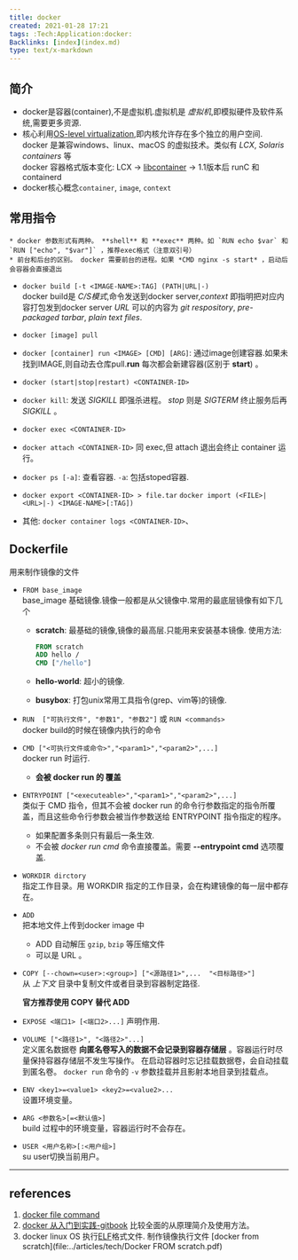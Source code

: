 ```yaml
---
title: docker
created: 2021-01-28 17:21
tags: :Tech:Application:docker:
Backlinks: [index](index.md)
type: text/x-markdown
---
```


## 简介

* docker是容器(container),不是虚拟机.虚拟机是 *虚拟机*,即模拟硬件及软件系统,需要更多资源.
* 核心利用[OS-level virtualization](https://en.wikipedia.org/wiki/OS-level_virtualization),即内核允许存在多个独立的用户空间.
  docker 是兼容windows、linux、macOS 的虚拟技术。类似有 *LCX*, *Solaris containers* 等  
  docker 容器格式版本变化: LCX -> [libcontainer](https://github.com/docker/libcontainer) ->   1.1版本后 runC 和 containerd
* docker核心概念`container`, `image`, `context`

## 常用指令
 	* docker 参数形式有两种。 **shell** 和 **exec** 两种。如 `RUN echo $var` 和 `RUN ["echo", "$var"]` ，推荐exec格式（注意双引号）
    * 前台和后台的区别。 docker 需要前台的进程。如果 *CMD nginx -s start* ，启动后会容器会直接退出

* `docker build [-t <IMAGE-NAME>:TAG] (PATH|URL|-)`  
  docker build是 *C/S模式*,命令发送到docker server,*context* 即指明把对应内容打包发到docker server
  *URL* 可以的内容为 *git respository*, *pre-packaged tarbar*, *plain text files*.

* `docker [image] pull `

* `docker [container] run <IMAGE> [CMD] [ARG]`: 通过image创建容器.如果未找到IMAGE,则自动去仓库pull.**run** 每次都会新建容器(区别于 **start**) 。

* `docker (start|stop|restart) <CONTAINER-ID>`

* `docker kill`: 发送 *SIGKILL* 即强杀进程。 *stop* 则是 *SIGTERM* 终止服务后再 *SIGKILL* 。

* `docker exec <CONTAINER-ID>`

* `docker attach <CONTAINER-ID>` 同 exec,但 attach 退出会终止 container 运行。

* `docker ps [-a]`: 查看容器. `-a`: 包括stoped容器.

* `docker export <CONTAINER-ID> > file.tar` `docker import (<FILE>|<URL>|-) <IMAGE-NAME>[:TAG])`

* 其他: `docker container logs <CONTAINER-ID>`、

## Dockerfile

用来制作镜像的文件

* `FROM base_image`  
  base_image 基础镜像.镜像一般都是从父镜像中.常用的最底层镜像有如下几个
  
  * **scratch**: 最基础的镜像,镜像的最高层.只能用来安装基本镜像.
    使用方法:
    
    ```dockerfile
    FROM scratch
    ADD hello /
    CMD ["/hello"]
    ```
  
  * **hello-world**: 超小的镜像.
  
  * **busybox**: 打包unix常用工具指令(grep、vim等)的镜像.

* `RUN  ["可执行文件", "参数1", "参数2"]` 或 `RUN <commands>`  
  docker build的时候在镜像内执行的命令

* `CMD ["<可执行文件或命令>","<param1>","<param2>",...]`  
  docker run 时运行.
  
  * **会被 docker run <Commands> 的 <Commands> 覆盖**

* `ENTRYPOINT ["<executeable>","<param1>","<param2>",...]`  
  类似于 CMD 指令，但其不会被 docker run 的命令行参数指定的指令所覆盖，而且这些命令行参数会被当作参数送给 ENTRYPOINT 指令指定的程序。
  
  * 如果配置多条则只有最后一条生效.
  * 不会被 *docker run cmd* 命令直接覆盖。需要 **--entrypoint cmd** 选项覆盖.

* `WORKDIR dirctory`  
  指定工作目录。用 WORKDIR 指定的工作目录，会在构建镜像的每一层中都存在。

* `ADD `  
  把本地文件上传到docker image 中
  * ADD 自动解压 `gzip`, `bzip` 等压缩文件
  * <src> 可以是 URL 。

* `COPY [--chown=<user>:<group>] ["<源路径1>",...  "<目标路径>"]`  
  从 *上下文* 目录中复制文件或者目录到容器制定路径.
  
  **官方推荐使用 COPY 替代 ADD**

* `EXPOSE <端口1> [<端口2>...]`
  声明作用.

* `VOLUME ["<路径1>", "<路径2>"...]`  
  定义匿名数据卷
  **向匿名卷写入的数据不会记录到容器存储层** 。容器运行时尽量保持容器存储层不发生写操作。
  在启动容器时忘记挂载数据卷，会自动挂载到匿名卷。
  `docker run` 命令的 `-v` 参数挂载并且影射本地目录到挂载点。

* `ENV <key1>=<value1> <key2>=<value2>...`  
  设置环境变量。

* `ARG <参数名>[=<默认值>]`  
  build 过程中的环境变量，容器运行时不会存在。

* `USER <用户名称>[:<用户组>]`  
  su user切换当前用户。

----

## references
1. [docker file command](https://www.runoob.com/docker/docker-dockerfile.html)
2. [docker 从入门到实践-gitbook](https://yeasy.gitbook.io/docker_practice/image/dockerfile/volume) 比较全面的从原理简介及使用方法。
3. docker linux OS 执行[ELF](zet-290121232539-64.md)格式文件. 制作镜像执行文件 [docker from scratch](file:../articles/tech/Docker FROM scratch.pdf)
